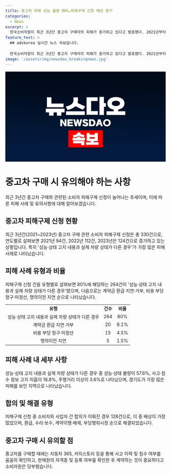 ```yaml
---
title: 중고차 피해 성능 불량 80%…피해구제 신청 매년 증가
categories:
  - News
excerpt: >
  한국소비자원이 최근 3년간 중고차 구매자의 피해가 증가하고 있다고 발표했다. 2021년부터 2023년까지 중고차 관련 피해구제 신청은 총 330건이며, 주로 성능·상태 고지 내용과 다른 경우가 많았다. 이에 대응하여 중고차 구매시 '자동차 365', '카히스토리'를 통해 사고 이력 및 침수 여부 등을 확인해야 한다고 당부했다. 또한, 판매원의 자격을 확인하고 차량 시운전을 통해 상태를 점검해야 한다고 강조했다. 부당행위에 대한 피해구제를 위해 소비자와 사업자 간 합의가 필요한 경우가 많았는데, 이 중 가장 많은 것은 배상이었다.
feature_text: >
  ## adskorea 실시간 뉴스 속보입니다.

  한국소비자원이 최근 3년간 중고차 구매자의 피해가 증가하고 있다고 발표했다. 2021년부터 2023년까지 중고차 관련 피해구제 신청은 총 330건이며, 주로 성능·상태 고지 내용과 다른 경우가 많았다. 이에 대응하여 중고차 구매시 '자동차 365', '카히스토리'를 통해 사고 이력 및 침수 여부 등을 확인해야 한다고 당부했다. 또한, 판매원의 자격을 확인하고 차량 시운전을 통해 상태를 점검해야 한다고 강조했다. 부당행위에 대한 피해구제를 위해 소비자와 사업자 간 합의가 필요한 경우가 많았는데, 이 중 가장 많은 것은 배상이었다.
image: '/assets/img/newsdao_breakingnews.jpg'
---
```


<p><img src="/assets/img/newsdao_breakingnews.jpg" alt="adskorea 속보" /></p>

<h1>중고차 구매 시 유의해야 하는 사항</h1>

<p data-ke-size="size16">최근 3년간 중고차 구매와 관련된 소비자 피해구제 신청이 늘어나는 추세이며, 이에 따른 피해 사례 및 유의사항에 대해 알아보겠습니다.</p>

<h2 data-ke-size="size26">중고차 피해구제 신청 현황</h2>

<p data-ke-size="size16">최근 3년간(2021~2023년) 중고차 구매 관련 소비자 피해구제 신청은 총 330건으로, 연도별로 살펴보면 2021년 94건, 2022년 112건, 2023년은 124건으로 증가하고 있는 상황입니다. 특히 '성능·상태 고지 내용과 실제 차량 상태가 다른 경우'가 가장 많은 피해 사례로 나타났습니다.</p>

<h2 data-ke-size="size26">피해 사례 유형과 비율</h2>

<p data-ke-size="size16">피해구제 신청 건을 유형별로 살펴보면 80%에 해당하는 264건이 '성능·상태 고지 내용과 실제 차량 상태가 다른 경우'였으며, 다음으로는 계약금 환급 지연·거부, 비용 부당 청구·미정산, 명의이전 지연 순으로 나타났습니다.</p>

<table>
    <tr>
        <td style="text-align: center; height: 17px;"><b>유형</b></td>
        <td style="text-align: center; height: 17px;"><b>건수</b></td>
        <td style="text-align: center; height: 17px;"><b>비율</b></td>
    </tr>
    <tr>
        <td style="text-align: center; height: 17px;">성능·상태 고지 내용과 실제 차량 상태가 다른 경우</td>
        <td style="text-align: center; height: 17px;">264</td>
        <td style="text-align: center; height: 17px;">80%</td>
    </tr>
    <tr>
        <td style="text-align: center; height: 17px;">계약금 환급 지연·거부</td>
        <td style="text-align: center; height: 17px;">20</td>
        <td style="text-align: center; height: 17px;">6.1%</td>
    </tr>
    <tr>
        <td style="text-align: center; height: 17px;">비용 부당 청구·미정산</td>
        <td style="text-align: center; height: 17px;">15</td>
        <td style="text-align: center; height: 17px;">4.5%</td>
    </tr>
    <tr>
        <td style="text-align: center; height: 17px;">명의이전 지연</td>
        <td style="text-align: center; height: 17px;">5</td>
        <td style="text-align: center; height: 17px;">1.5%</td>
    </tr>
</table>

<h2 data-ke-size="size26">피해 사례 내 세부 사항</h2>

<p data-ke-size="size16">성능·상태 고지 내용과 실제 차량 상태가 다른 경우 중 성능·상태 불량이 57.6%, 사고·침수 정보 고지 미흡이 18.8%, 주행거리 이상이 3.6%로 나타났으며, 경기도가 가장 많은 피해를 보인 지역으로 나타났습니다.</p>

<h2 data-ke-size="size26">합의 및 해결 유형</h2>

<p data-ke-size="size16">피해구제 신청 중 소비자와 사업자 간 합의가 이뤄진 경우 128건으로, 이 중 배상이 가장 많았으며, 환급, 수리·보수, 계약이행·해제, 부당행위시정 순으로 해결되었습니다.</p>

<h2 data-ke-size="size26">중고차 구매 시 유의할 점</h2>

<p data-ke-size="size16">중고차를 구매할 때에는 자동차 365, 카히스토리 등을 통해 사고 이력 및 침수 여부를 꼼꼼히 확인하고, 판매원의 자격증 및 등록 여부를 확인한 후 계약하는 것이 중요하다고 소비자원은 당부했습니다.</p>

